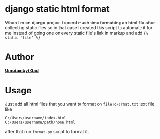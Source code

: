 # django static html format
When I'm on django project I spend much time formatting an html file after collecting static files
so in that case I created this script to automate it for me instead of going one on every static file's link in markup and add `{% static 'file' %}`
# Author
[**Umutambyi Gad**](https://umutambyigad.herokuapp.com)
# Usage
Just add all html files that you want to format on `fileToFormat.txt` text file like
```
C:/Users/username/index.html
C:/Users/username/path/home.html
```
after that run `format.py` script to format it.
